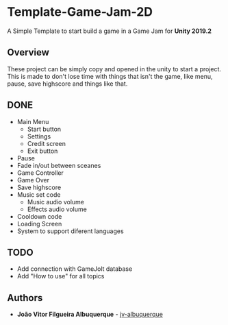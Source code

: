 # Template-Game-Jam-2D
A Simple Template to start build a game in a Game Jam for **Unity 2019.2**

## Overview

These project can be simply copy and opened in the unity to start a project. This is made to don't lose time with things that isn't the game, like menu, pause, save highscore and things like that.

## DONE
* Main Menu
  * Start button
  * Settings
  * Credit screen
  * Exit button
* Pause
* Fade in/out between sceanes
* Game Controller
* Game Over
* Save highscore
* Music set code
	* Music audio volume
	* Effects audio volume
* Cooldown code
* Loading Screen
* System to support diferent languages

## TODO
* Add connection with GameJolt database
* Add "How to use" for all topics

## Authors
* **João Vitor Filgueira Albuquerque** - [jv-albuquerque](https://github.com/jv-albuquerque)
